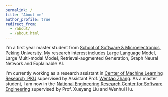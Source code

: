 ```yaml
---
permalink: /
title: "About me"
author_profile: true
redirect_from: 
  - /about/
  - /about.html
---
```


I'm a first year master student from [School of Software & Microelectronics](https://www.ss.pku.edu.cn), [Peking University](https://www.pku.edu.cn/). My research interest includes Large Language Model, Large Multi-modal Model, Retrieval-augmented Generation, Graph Neural Network and Explainable AI.

I'm currently working as a research assistant in [Center of Machine Learning Research, PKU](https://cmlr.pku.edu.cn/People/Faculty/5ce37bd8e3244030ae3f34e01d23e761.htm) supervised by Assistant Prof. [Wentao Zhang](https://zwt233.github.io). As a master student, I am now in the [National Engineering Research Center for Software Engineering](https://se.pku.edu.cn) supervised by Prof. Xueyang Liu and Wenhui Hu.
